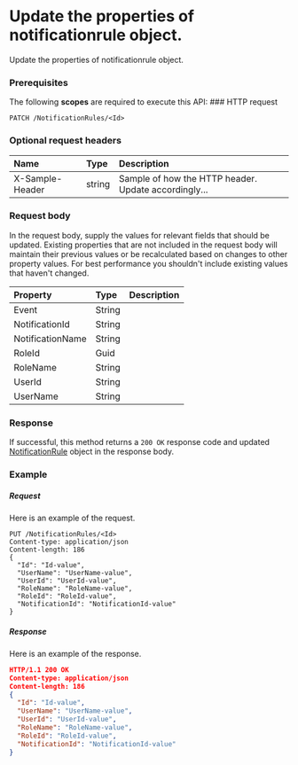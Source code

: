 # Update the properties of notificationrule object.

Update the properties of notificationrule object.
### Prerequisites
The following **scopes** are required to execute this API: ### HTTP request
<!-- { "blockType": "ignored" } -->
```http
PATCH /NotificationRules/<Id>
```
### Optional request headers
| Name       | Type | Description|
|:-----------|:------|:----------|
| X-Sample-Header  | string  | Sample of how the HTTP header. Update accordingly...|

### Request body
In the request body, supply the values for relevant fields that should be updated. Existing properties that are not included in the request body will maintain their previous values or be recalculated based on changes to other property values. For best performance you shouldn't include existing values that haven't changed.

| Property	   | Type	|Description|
|:---------------|:--------|:----------|
|Event|String||
|NotificationId|String||
|NotificationName|String||
|RoleId|Guid||
|RoleName|String||
|UserId|String||
|UserName|String||

### Response
If successful, this method returns a `200 OK` response code and updated [NotificationRule](../resources/notificationrule.md) object in the response body.
### Example
##### Request
Here is an example of the request.
<!-- {
  "blockType": "request",
  "name": "update_notificationrule"
}-->
```http
PUT /NotificationRules/<Id>
Content-type: application/json
Content-length: 186
{
  "Id": "Id-value",
  "UserName": "UserName-value",
  "UserId": "UserId-value",
  "RoleName": "RoleName-value",
  "RoleId": "RoleId-value",
  "NotificationId": "NotificationId-value"
}
```
##### Response
<!-- {
  "blockType": "response",
  "truncated": false,
  "@odata.type": "notificationrule"
} -->
Here is an example of the response.
```json
HTTP/1.1 200 OK
Content-type: application/json
Content-length: 186
{
  "Id": "Id-value",
  "UserName": "UserName-value",
  "UserId": "UserId-value",
  "RoleName": "RoleName-value",
  "RoleId": "RoleId-value",
  "NotificationId": "NotificationId-value"
}
```

<!-- uuid: b884587d-2b88-4e8d-9b00-f67d55e95ed4
2015-10-14 23:39:37 UTC -->
<!-- {
  "type": "#page.annotation",
  "description": "Update the properties of notificationrule object.",
  "keywords": "",
  "section": "documentation",
  "tocPath": ""
}-->